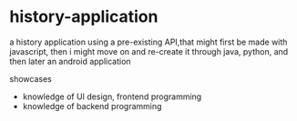 # history-application
a history application using a pre-existing API,that might first be made with javascript, then i might move on and re-create it through java, python, and then later an android application

showcases
  - knowledge of UI design, frontend programming
  - knowledge of backend programming
